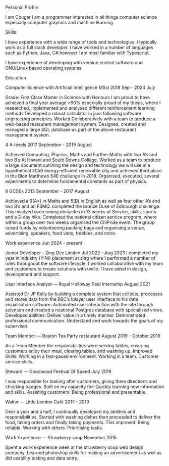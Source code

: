Personal Profile 

I am Cougar I am a programmer interested in all things computer science especially computer graphics and machine learning. 


Skills:

I have experience with a wide range of tools and technologies. I typically work as a full stack developer. I have worked in a number of languages such as Python, Java, C# however I am most familiar with Typescript. 

I have  experience of developing with version control software and GNU/Linux based operating systems



Education

Computer Science with Artificial Intelligence MSci
2019 Sep - 2024 July 
 
Grade: First Class Master in Science with Honours
I am proud to have achieved a final year average >90% especially proud of my thesis, where I researched, implemented and analysed different reinforcement learning methods 
Developed a robust calculator in java following software engineering principles. 
Worked Collaboratively with a team to produce a web-based restaurant management system. 
Designed, created and managed a large SQL database as part of the above restaurant management system. 

4 A-levels 
2017 September - 2019 August

Achieved Computing, Physics, Maths and Further Maths with two A’s and two B’s At Havant and South Downs College. 
Worked as a team to produce a large document outlining the design and technology we will use in a hypothetical 2050 energy-efficient renewable city and achieved third place in the Blott Matthews E4E challenge in 2018. 
Organised, executed, several experiments to determine fundamental constants as part of physics. 

8 GCSEs
2013 September - 2017 August

Achieved a 9(A*) in Maths and 5(B) in English as well as four other A’s and two B’s and an FSMQ.
completed the bronze Duke of Edinburgh challenge. This involved overcoming obstacles in  13 weeks of Service, skills, sports and a 2-day hike.
Completed the national citizen service program, where within a group over two weeks organised the ChiPride event. The group raised funds by volunteering packing bags and organising a venue, advertising, speakers, food vans, freebies, and more.

Work experience
Jun 2024 - present


Junior Developer - Zing Dev Limited
Jul 2022 - Aug 2023
I completed my year in industry (YINI) placement at zing where I performed a number of roles throughout the software lifecycle. I worked collaborative with my team and customers to create solutions with twilio. I have aided in design, development and support.  


User Interface Analyst — Royal Holloway Paid Internship
August 2021 

Assisted Dr JP Kelly by building a complete system that collects, processes and stores data from the BBC’s Iplayer user interface to his data visualisation software. Automated user interaction with the site through selenium and created a relational Postgres database with specialised views. Developed abilities:
Deliver value in a timely manner.
Demonstrated professional communication.
Understand and work towards the goals of my supervisor.

Team Member — Boston Tea Party restaurant
August 2019 - October 2019 

As a Team Member the responsibilities were serving tables, ensuring customers enjoy their meal, clearing tables, and washing up. Improved Skills:
Working in a fast-paced environment.
Working in a team.
Customer service skills.

Steward — Goodwood Festival Of Speed
July 2019

I was responsible for looking after customers, giving them directions and checking badges. Built on my capacity for:
Quickly learning new information and skills.
Assisting customers.
Being professional and presentable.

Waiter — Little London Café 
2017 - 2019

Over a year and a half, I continually developed my abilities and responsibilities. Started with washing dishes then proceeded to deliver the food, taking orders and finally taking payments. This improved:
Being reliable.
Working with others.
Prioritising tasks.

Work Experience — Strawberry soup 
November 2015 

Spent a work experience week at the strawberry soup web design company. Learned photoshop skills for making an advertisement as well as did usability testing and data entry.


